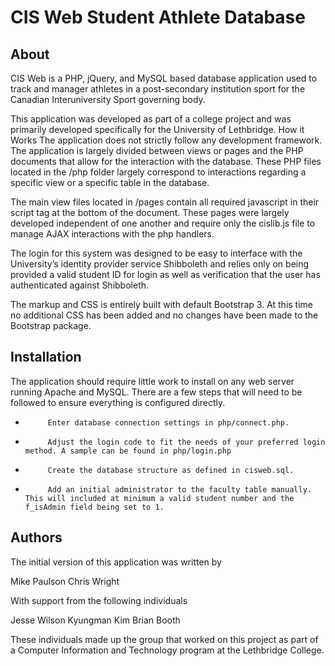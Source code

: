 CIS Web Student Athlete Database
==============

About
--------------
CIS Web is a PHP, jQuery, and MySQL based database application used to track and manager athletes in a post-secondary institution sport for the Canadian Interuniversity Sport governing body.

This application was developed as part of a college project and was primarily developed specifically for the University of Lethbridge.
How it Works
The application does not strictly follow any development framework. The application is largely divided between views or pages and the PHP documents that allow for the interaction with the database. These PHP files located in the /php folder largely correspond to interactions regarding a specific view or a specific table in the database.

The main view files located in /pages contain all required javascript in their script tag at the bottom of the document. These pages were largely developed independent of one another and require only the cislib.js file to manage AJAX interactions with the php handlers.

The login for this system was designed to be easy to interface with the University’s identity provider service Shibboleth and relies only on being provided a valid student ID for login as well as verification that the user has authenticated against Shibboleth.

The markup and CSS is entirely built with default Bootstrap 3. At this time no additional CSS has been added and no changes have been made to the Bootstrap package.

Installation
--------------
The application should require little work to install on any web server running Apache and MySQL. There are a few steps that will need to be followed to ensure everything is configured directly.

-          Enter database connection settings in php/connect.php.
-          Adjust the login code to fit the needs of your preferred login method. A sample can be found in php/login.php
-          Create the database structure as defined in cisweb.sql.
-          Add an initial administrator to the faculty table manually. This will included at minimum a valid student number and the f_isAdmin field being set to 1.

Authors
--------------
The initial version of this application was written by

Mike Paulson
Chris Wright

With support from the following individuals

Jesse Wilson
Kyungman Kim
Brian Booth

These individuals made up the group that worked on this project as part of a Computer Information and Technology program at the Lethbridge College.

